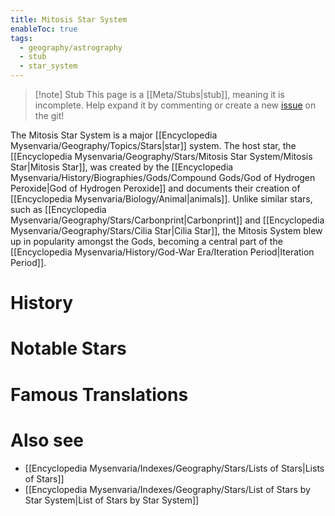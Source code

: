 ```yaml
---
title: Mitosis Star System
enableToc: true
tags:
  - geography/astrography
  - stub
  - star_system
---
```


> [!note] Stub
> This page is a [[Meta/Stubs|stub]], meaning it is incomplete. Help expand it by commenting or create a new [issue](https://github.com/RagtimeGal/quartz--encyclopedia-mysenvaria/issues/new/choose) on the git!


The Mitosis Star System is a major [[Encyclopedia Mysenvaria/Geography/Topics/Stars|star]] system. The host star, the [[Encyclopedia Mysenvaria/Geography/Stars/Mitosis Star System/Mitosis Star|Mitosis Star]], was created by the [[Encyclopedia Mysenvaria/History/Biographies/Gods/Compound Gods/God of Hydrogen Peroxide|God of Hydrogen Peroxide]] and documents their creation of [[Encyclopedia Mysenvaria/Biology/Animal|animals]]. Unlike similar stars, such as [[Encyclopedia Mysenvaria/Geography/Stars/Carbonprint|Carbonprint]] and [[Encyclopedia Mysenvaria/Geography/Stars/Cilia Star|Cilia Star]], the Mitosis System blew up in popularity amongst the Gods, becoming a central part of the [[Encyclopedia Mysenvaria/History/God-War Era/Iteration Period|Iteration Period]]. 
# History

# Notable Stars

# Famous Translations

# Also see
- [[Encyclopedia Mysenvaria/Indexes/Geography/Stars/Lists of Stars|Lists of Stars]]
- [[Encyclopedia Mysenvaria/Indexes/Geography/Stars/List of Stars by Star System|List of Stars by Star System]]
